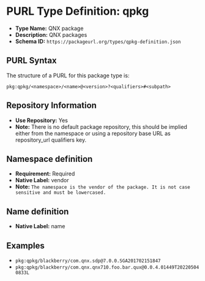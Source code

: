 <!--  NOTE: Auto-generated from the JSON PURL type definition.
Do not manually edit this file. Edit the JSON type definition instead. -->

# PURL Type Definition: qpkg

- **Type Name:** QNX package
- **Description:** QNX packages
- **Schema ID:** `https://packageurl.org/types/qpkg-definition.json`

## PURL Syntax

The structure of a PURL for this package type is:

    pkg:qpkg/<namespace>/<name>@<version>?<qualifiers>#<subpath>

## Repository Information

- **Use Repository:** Yes
- **Note:** There is no default package repository, this should be implied either from the namespace or using a repository base URL as repository_url qualifiers key.

## Namespace definition

- **Requirement:** Required
- **Native Label:** vendor
- **Note:** `The namespace is the vendor of the package. It is not case sensitive and must be lowercased.`

## Name definition

- **Native Label:** name

## Examples

- `pkg:qpkg/blackberry/com.qnx.sdp@7.0.0.SGA201702151847`
- `pkg:qpkg/blackberry/com.qnx.qnx710.foo.bar.qux@0.0.4.01449T202205040833L`
